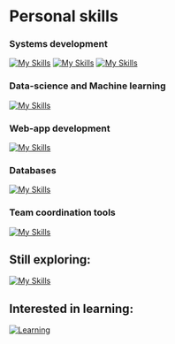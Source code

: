 # Personal skills
### Systems development
[![My Skills](https://skillicons.dev/icons?i=linux,bash&theme=dark)](https://skillicons.dev)
[![My Skills](https://skillicons.dev/icons?i=java,maven,spring&theme=dark)](https://skillicons.dev)
[![My Skills](https://skillicons.dev/icons?i=c,cpp,cs,dotnet&theme=dark)](https://skillicons.dev)
### Data-science and Machine learning
[![My Skills](https://skillicons.dev/icons?i=python,pytorch&theme=dark)](https://skillicons.dev)
### Web-app development
[![My Skills](https://skillicons.dev/icons?i=js,html,css,vue,nodejs&theme=dark)](https://skillicons.dev)
### Databases
[![My Skills](https://skillicons.dev/icons?i=supabase,postgres&theme=dark)](https://skillicons.dev)
### Team coordination tools
[![My Skills](https://skillicons.dev/icons?i=git,github,gitlab&theme=dark)](https://skillicons.dev)

## Still exploring:
[![My Skills](https://skillicons.dev/icons?i=julia,solidity,rust&theme=dark)](https://skillicons.dev)

## Interested in learning:
[![Learning](https://skillicons.dev/icons?i=go,docker,kubernetes&theme=dark)](https://skillicons.dev)

<!--
**0x000001A4/0x000001A4** is a ✨ _special_ ✨ repository because its `README.md` (this file) appears on your GitHub profile.

Here are some ideas to get you started:

- 🔭 I’m currently working on ...
- 🌱 I’m currently learning ...
- 👯 I’m looking to collaborate on ...
- 🤔 I’m looking for help with ...
- 💬 Ask me about ...
- 📫 How to reach me: ...
- 😄 Pronouns: ...
- ⚡ Fun fact: ...
-->

